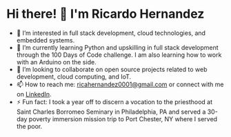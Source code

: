 # Hi there! 👋 I'm Ricardo Hernandez

- 👀 I’m interested in full stack development, cloud technologies, and embedded systems. 
- 🌱 I’m currently learning Python and upskilling in full stack development through the 100 Days of Code challenge. I am also learning how to work with an Arduino on the side.
- 🤝 I’m looking to collaborate on open source projects related to web development, cloud computing, and IoT.
- 📫 How to reach me: [ricahernandez0001@gmail.com](mailto:ricahernandez0001@gmail.com) or connect with me on [LinkedIn](https://www.linkedin.com/in/ricardohern/).
- ⚡ Fun fact: I took a year off to discern a vocation to the priesthood at Saint Charles Borromeo Seminary in Philadelphia, PA and served a 30-day poverty immersion mission trip to Port Chester, NY where I served the poor.

<!---
ricardoh2021/ricardoh2021 is a ✨ special ✨ repository because its `README.md` (this file) appears on your GitHub profile.
You can click the Preview link to take a look at your changes.
--->

